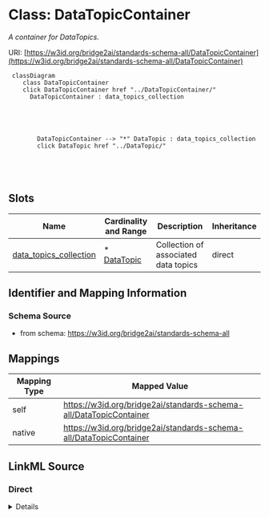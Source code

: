 

# Class: DataTopicContainer 


_A container for DataTopics._





URI: [https://w3id.org/bridge2ai/standards-schema-all/DataTopicContainer](https://w3id.org/bridge2ai/standards-schema-all/DataTopicContainer)





```mermaid
 classDiagram
    class DataTopicContainer
    click DataTopicContainer href "../DataTopicContainer/"
      DataTopicContainer : data_topics_collection
        
          
    
        
        
        DataTopicContainer --> "*" DataTopic : data_topics_collection
        click DataTopic href "../DataTopic/"
    

        
      
```




<!-- no inheritance hierarchy -->


## Slots

| Name | Cardinality and Range | Description | Inheritance |
| ---  | --- | --- | --- |
| [data_topics_collection](data_topics_collection.md) | * <br/> [DataTopic](DataTopic.md) | Collection of associated data topics | direct |










## Identifier and Mapping Information






### Schema Source


* from schema: https://w3id.org/bridge2ai/standards-schema-all




## Mappings

| Mapping Type | Mapped Value |
| ---  | ---  |
| self | https://w3id.org/bridge2ai/standards-schema-all/DataTopicContainer |
| native | https://w3id.org/bridge2ai/standards-schema-all/DataTopicContainer |






## LinkML Source

<!-- TODO: investigate https://stackoverflow.com/questions/37606292/how-to-create-tabbed-code-blocks-in-mkdocs-or-sphinx -->

### Direct

<details>
```yaml
name: DataTopicContainer
description: A container for DataTopics.
from_schema: https://w3id.org/bridge2ai/standards-schema-all
slots:
- data_topics_collection

```
</details>

### Induced

<details>
```yaml
name: DataTopicContainer
description: A container for DataTopics.
from_schema: https://w3id.org/bridge2ai/standards-schema-all
attributes:
  data_topics_collection:
    name: data_topics_collection
    description: Collection of associated data topics.
    from_schema: https://w3id.org/bridge2ai/standards-schema-all
    rank: 1000
    alias: data_topics_collection
    owner: DataTopicContainer
    domain_of:
    - DataTopicContainer
    range: DataTopic
    multivalued: true
    inlined: true
    inlined_as_list: true

```
</details>